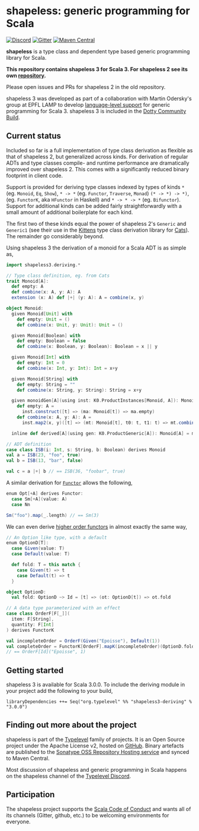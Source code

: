 # shapeless: generic programming for Scala

[![Discord](https://img.shields.io/discord/632277896739946517.svg?label=&logo=discord&logoColor=ffffff&color=404244&labelColor=6A7EC2)](https://discord.gg/bSQBZA3Ced)
[![Gitter](https://badges.gitter.im/Join%20Chat.svg)](https://gitter.im/milessabin/shapeless)
[![Maven Central](https://img.shields.io/maven-central/v/org.typelevel/shapeless3-deriving_3.svg)](https://maven-badges.herokuapp.com/maven-central/org.typelevel/shapeless3-deriving_3)

**shapeless** is a type class and dependent type based generic programming
library for Scala.

**This repository contains shapeless 3 for Scala 3. For shapeless 2 see its own [repository](https://github.com/milessabin/shapeless).**

Please open issues and PRs for shapeless 2 in the old repository.

shapeless 3 was developed as part of a collaboration with Martin Odersky's
group at EPFL LAMP to develop [language-level support][mirror] for generic
programming for Scala 3. shapeless 3 is included in the [Dotty Community
Build][communitybuild].

## Current status

Included so far is a full implementation of type class derivation as flexible
as that of shapeless 2, but generalized across kinds. For derivation of regular
ADTs and type classes compile- and runtime performance are dramatically
improved over shapeless 2. This comes with a significantly reduced binary
footprint in client code.

Support is provided for deriving type classes indexed by types of kinds `*`
(eg.  `Monoid`, `Eq`, `Show`), `* -> *` (eg. `Functor`, `Traverse`, `Monad`)
`(* -> *) -> *)`, (eg. `FunctorK`, aka `HFunctor` in Haskell) and `* -> * -> *`
(eg.  `Bifunctor`). Support for additional kinds can be added fairly
straightforwardly with a small amount of additional boilerplate for each kind.

The first two of these kinds equal the power of shapeless 2's `Generic` and
`Generic1` (see their use in the [Kittens][kittens] type class derivation
library for [Cats][cats]). The remainder go considerably beyond.

Using shapeless 3 the derivation of a monoid for a Scala ADT is as simple as,

```scala
import shapeless3.deriving.*

// Type class definition, eg. from Cats
trait Monoid[A]:
  def empty: A
  def combine(x: A, y: A): A
  extension (x: A) def |+| (y: A): A = combine(x, y)

object Monoid:
  given Monoid[Unit] with
    def empty: Unit = ()
    def combine(x: Unit, y: Unit): Unit = ()

  given Monoid[Boolean] with
    def empty: Boolean = false
    def combine(x: Boolean, y: Boolean): Boolean = x || y

  given Monoid[Int] with
    def empty: Int = 0
    def combine(x: Int, y: Int): Int = x+y

  given Monoid[String] with
    def empty: String = ""
    def combine(x: String, y: String): String = x+y

  given monoidGen[A](using inst: K0.ProductInstances[Monoid, A]): Monoid[A] with
    def empty: A =
      inst.construct([t] => (ma: Monoid[t]) => ma.empty)
    def combine(x: A, y: A): A =
      inst.map2(x, y)([t] => (mt: Monoid[t], t0: t, t1: t) => mt.combine(t0, t1))

  inline def derived[A](using gen: K0.ProductGeneric[A]): Monoid[A] = monoidGen

// ADT definition
case class ISB(i: Int, s: String, b: Boolean) derives Monoid
val a = ISB(23, "foo", true)
val b = ISB(13, "bar", false)

val c = a |+| b // == ISB(36, "foobar", true)
```

A similar derivation for [`Functor`][functor] allows the following,

```scala
enum Opt[+A] derives Functor: 
  case Sm[+A](value: A)
  case Nn

Sm("foo").map(_.length) // == Sm(3)
```

We can even derive [higher order functors][functork] in almost exactly the same
way,

```scala
// An Option like type, with a default
enum OptionD[T]:
  case Given(value: T)
  case Default(value: T)

  def fold: T = this match {
    case Given(t) => t
    case Default(t) => t
  }

object OptionD:
  val fold: OptionD ~> Id = [t] => (ot: OptionD[t]) => ot.fold

// A data type parameterized with an effect
case class OrderF[F[_]](
  item: F[String],
  quantity: F[Int]
) derives FunctorK

val incompleteOrder = OrderF(Given("Epoisse"), Default(1))
val completeOrder = FunctorK[OrderF].mapK(incompleteOrder)(OptionD.fold)
// == OrderF[Id]("Epoisse", 1)
```
## Getting started

shapeless 3 is available for Scala 3.0.0. To include the deriving module in
your project add the following to your build,

```
libraryDependencies ++= Seq("org.typelevel" %% "shapeless3-deriving" % "3.0.0")
```

## Finding out more about the project

shapeless is part of the [Typelevel][typelevel] family of projects. It is an
Open Source project under the Apache License v2, hosted on [GitHub][source].
Binary artefacts are published to the [Sonatype OSS Repository Hosting
service][sonatype] and synced to Maven Central.

Most discussion of shapeless and generic programming in Scala happens on the
shapeless channel of the [Typelevel Discord][discord].

## Participation

The shapeless project supports the [Scala Code of Conduct][codeofconduct] and
wants all of its channels (Gitter, github, etc.) to be welcoming environments
for everyone.

[codeofconduct]: https://www.scala-lang.org/conduct/
[typelevel]: http://typelevel.org/
[source]: https://github.com/milessabin/shapeless
[sonatype]: https://oss.sonatype.org/index.html#nexus-search;quick~shapeless
[gitter]: https://gitter.im/milessabin/shapeless
[discord]: https://discord.gg/bSQBZA3Ced
[mirror]: https://dotty.epfl.ch/docs/reference/contextual/derivation.html
[communitybuild]: https://github.com/lampepfl/dotty/tree/master/community-build/community-projects
[kittens]: https://github.com/typelevel/kittens
[cats]: https://github.com/typelevel/cats
[functor]: https://github.com/milessabin/shapeless/blob/shapeless-3/modules/deriving/src/test/scala/shapeless3/deriving/type-classes.scala#L135-L156 
[functork]:https://github.com/milessabin/shapeless/blob/shapeless-3/modules/deriving/src/test/scala/shapeless3/deriving/type-classes.scala#L329-L347 
